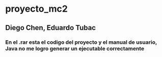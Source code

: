 # proyecto_mc2
## Diego Chen, Eduardo Tubac
### En el .rar esta el codigo del proyecto y el manual de usuario, Java no me logro generar un ejecutable correctamente
